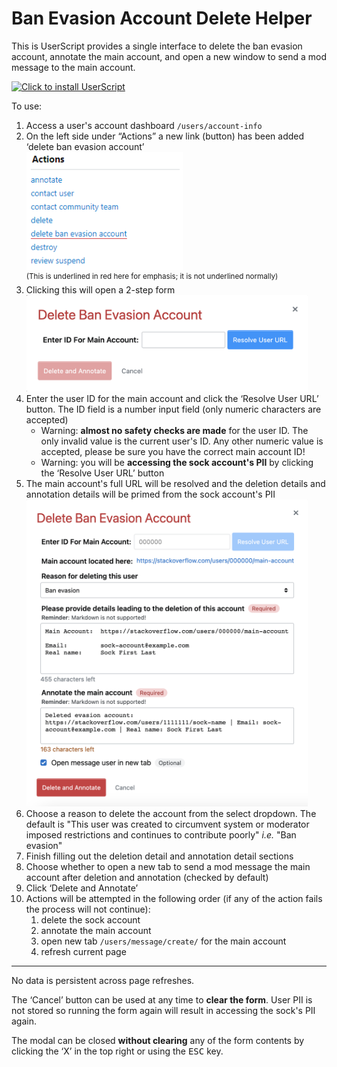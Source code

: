 # Ban Evasion Account Delete Helper

This is UserScript provides a single interface to delete the ban evasion account, annotate the main account, and open a new window to send a mod message to the main account.

[![Click to install UserScript](https://img.shields.io/badge/install-UserScript-brightgreen)](https://github.com/HenryEcker-SO-UserScripts/SO-Mod-BanEvasionAccountDeleteHelper/raw/master/dist/BanEvasionAccountDeleteHelper.user.js)

To use:
1. Access a user's account dashboard `/users/account-info`
2. On the left side under &ldquo;Actions&rdquo; a new link (button) has been added &lsquo;delete ban evasion account&rsquo; \
   <a href="./images/user-actions-list.png"><img src="./images/user-actions-list.png" width="250px"></a> \
   <sup>(This is underlined in red here for emphasis; it is not underlined normally)</sup>
3. Clicking this will open a 2-step form \
   <a href="./images/modal-base-form.png"><img src="./images/modal-base-form.png" width="450px"></a>
4.  Enter the user ID for the main account and click the &lsquo;Resolve User URL&rsquo; button. The ID field is a number input field (only numeric characters are accepted)
    - Warning: **almost no safety checks are made** for the user ID. The only invalid value is the current user's ID. Any other numeric value is accepted, please be sure you have the correct main account ID! 
    - Warning: you will be **accessing the sock account's PII** by clicking the &lsquo;Resolve User URL&rsquo; button 
5. The main account's full URL will be resolved and the deletion details and annotation details will be primed from the sock account's PII \
   <a href="./images/populated-form.png"><img src="./images/populated-form.png" width="450px"></a>
6. Choose a reason to delete the account from the select dropdown. The default is "This user was created to circumvent system or moderator imposed restrictions and continues to contribute poorly" _i.e._ "Ban evasion"
7. Finish filling out the deletion detail and annotation detail sections
8. Choose whether to open a new tab to send a mod message the main account after deletion and annotation (checked by default)
9. Click &lsquo;Delete and Annotate&rsquo;
10. Actions will be attempted in the following order (if any of the action fails the process will not continue):
    1. delete the sock account 
    2. annotate the main account
    3. open new tab `/users/message/create/` for the main account
    4. refresh current page

---

No data is persistent across page refreshes.

The &lsquo;Cancel&rsquo; button can be used at any time to **clear the form**. User PII is not stored so running the form again will result in accessing the sock's PII again.

The modal can be closed **without clearing** any of the form contents by clicking the &lsquo;X&rsquo; in the top right or using the <kbd>ESC</kbd> key.
